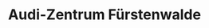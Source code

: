 ---
title: "Audi-Zentrum Fürstenwalde"
url: /fuerstenwalde-spree/audi-zentrum-fuerstenwalde/
shop: Autohaus
---